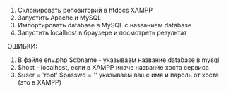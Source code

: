 1. Склонировать репозиторий в htdocs XAMPP
2. Запустить Apache и MySQL
3. Импортировать database в MySQL с названием database
4. Запустить localhost в браузере и посмотреть результат

ОШИБКИ:
1. В файле env.php $dbname - указываем название database в mysql
2. $host - localhost, если в XAMPP иначе название хоста сервиса
3. $user = 'root' $passwd = '' указываем ваше имя и пароль от хоста (это в XAMPP)
